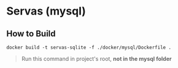 # Servas (mysql)

## How to Build
```
docker build -t servas-sqlite -f ./docker/mysql/Dockerfile .
```
> Run this command in project's root, **not in the mysql folder**
